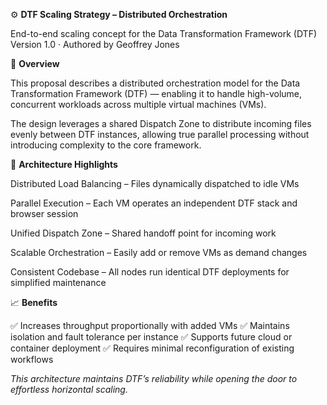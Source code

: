 ⚙️ **DTF Scaling Strategy – Distributed Orchestration**

End-to-end scaling concept for the Data Transformation Framework (DTF)
Version 1.0 · Authored by Geoffrey Jones

📘 **Overview**

This proposal describes a distributed orchestration model for the Data Transformation Framework (DTF) — enabling it to handle high-volume, concurrent workloads across multiple virtual machines (VMs).

The design leverages a shared Dispatch Zone to distribute incoming files evenly between DTF instances, allowing true parallel processing without introducing complexity to the core framework.

🧩 **Architecture Highlights**

Distributed Load Balancing – Files dynamically dispatched to idle VMs

Parallel Execution – Each VM operates an independent DTF stack and browser session

Unified Dispatch Zone – Shared handoff point for incoming work

Scalable Orchestration – Easily add or remove VMs as demand changes

Consistent Codebase – All nodes run identical DTF deployments for simplified maintenance

📈 **Benefits**

✅ Increases throughput proportionally with added VMs
✅ Maintains isolation and fault tolerance per instance
✅ Supports future cloud or container deployment
✅ Requires minimal reconfiguration of existing workflows

*This architecture maintains DTF’s reliability while opening the door to effortless horizontal scaling.*
